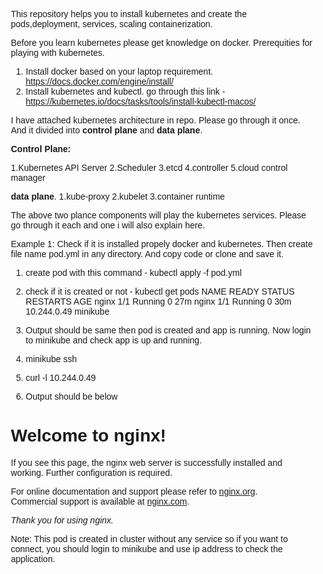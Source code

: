 This repository helps you to install kubernetes and create the pods,deployment, services, scaling containerization. 

Before you learn kubernetes please get knowledge on docker. 
Prerequities for playing with kubernetes.

1. Install docker based on your laptop requirement. https://docs.docker.com/engine/install/
2. Install kubernetes and kubectl. go through this link - https://kubernetes.io/docs/tasks/tools/install-kubectl-macos/

I have attached kubernetes architecture in repo. Please go through it once. And it divided into **control plane** and **data plane**.

**Control Plane:**

1.Kubernetes API Server
2.Scheduler
3.etcd
4.controller
5.cloud control manager

**data plane**.
1.kube-proxy
2.kubelet
3.container runtime

The above two plance components will play the kubernetes services. Please go through it each and one i will also explain here.

Example 1: Check if it is installed propely docker and kubernetes. Then create file name pod.yml in any directory. And copy code or clone and save it.

1. create pod with this command - kubectl apply -f pod.yml
2. check if it is created or not - kubectl get pods
   NAME                                READY   STATUS                  RESTARTS        AGE
nginx                               1/1     Running                 0               27m
nginx                               1/1     Running                 0               30m     10.244.0.49    minikube   <none>           <none>

4. Output should be same then pod is created and app is running. Now login to minikube and check app is up and running.
5. minikube ssh
6. curl -l 10.244.0.49
7. Output should be below

<!DOCTYPE html>
<html>
<head>
<title>Welcome to nginx!</title>
<style>
    body {
        width: 35em;
        margin: 0 auto;
        font-family: Tahoma, Verdana, Arial, sans-serif;
    }
</style>
</head>
<body>
<h1>Welcome to nginx!</h1>
<p>If you see this page, the nginx web server is successfully installed and
working. Further configuration is required.</p>

<p>For online documentation and support please refer to
<a href="http://nginx.org/">nginx.org</a>.<br/>
Commercial support is available at
<a href="http://nginx.com/">nginx.com</a>.</p>

<p><em>Thank you for using nginx.</em></p>
</body>
</html>

Note: This pod is created in cluster without any service so if you want to connect, you should login to minikube and use ip address to check the application.

   
